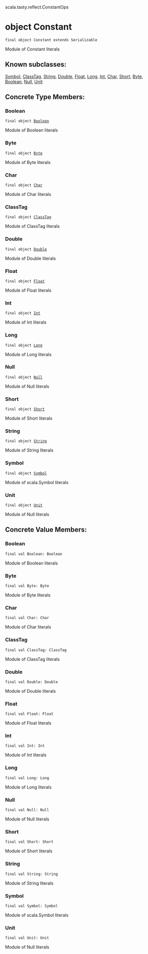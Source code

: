 scala.tasty.reflect.ConstantOps
# object Constant

<pre><code class="language-scala" >final object Constant extends Serializable</pre></code>
Module of Constant literals

## Known subclasses:
<a href="./Constant$/Symbol$.md">Symbol</a>, <a href="./Constant$/ClassTag$.md">ClassTag</a>, <a href="./Constant$/String$.md">String</a>, <a href="./Constant$/Double$.md">Double</a>, <a href="./Constant$/Float$.md">Float</a>, <a href="./Constant$/Long$.md">Long</a>, <a href="./Constant$/Int$.md">Int</a>, <a href="./Constant$/Char$.md">Char</a>, <a href="./Constant$/Short$.md">Short</a>, <a href="./Constant$/Byte$.md">Byte</a>, <a href="./Constant$/Boolean$.md">Boolean</a>, <a href="./Constant$/Null$.md">Null</a>, <a href="./Constant$/Unit$.md">Unit</a>
## Concrete Type Members:
### Boolean
<pre><code class="language-scala" >final object <a href="./Constant$/Boolean$.md">Boolean</a></pre></code>
Module of Boolean literals

### Byte
<pre><code class="language-scala" >final object <a href="./Constant$/Byte$.md">Byte</a></pre></code>
Module of Byte literals

### Char
<pre><code class="language-scala" >final object <a href="./Constant$/Char$.md">Char</a></pre></code>
Module of Char literals

### ClassTag
<pre><code class="language-scala" >final object <a href="./Constant$/ClassTag$.md">ClassTag</a></pre></code>
Module of ClassTag literals

### Double
<pre><code class="language-scala" >final object <a href="./Constant$/Double$.md">Double</a></pre></code>
Module of Double literals

### Float
<pre><code class="language-scala" >final object <a href="./Constant$/Float$.md">Float</a></pre></code>
Module of Float literals

### Int
<pre><code class="language-scala" >final object <a href="./Constant$/Int$.md">Int</a></pre></code>
Module of Int literals

### Long
<pre><code class="language-scala" >final object <a href="./Constant$/Long$.md">Long</a></pre></code>
Module of Long literals

### Null
<pre><code class="language-scala" >final object <a href="./Constant$/Null$.md">Null</a></pre></code>
Module of Null literals

### Short
<pre><code class="language-scala" >final object <a href="./Constant$/Short$.md">Short</a></pre></code>
Module of Short literals

### String
<pre><code class="language-scala" >final object <a href="./Constant$/String$.md">String</a></pre></code>
Module of String literals

### Symbol
<pre><code class="language-scala" >final object <a href="./Constant$/Symbol$.md">Symbol</a></pre></code>
Module of scala.Symbol literals

### Unit
<pre><code class="language-scala" >final object <a href="./Constant$/Unit$.md">Unit</a></pre></code>
Module of Null literals

## Concrete Value Members:
### Boolean
<pre><code class="language-scala" >final val Boolean: Boolean</pre></code>
Module of Boolean literals


### Byte
<pre><code class="language-scala" >final val Byte: Byte</pre></code>
Module of Byte literals


### Char
<pre><code class="language-scala" >final val Char: Char</pre></code>
Module of Char literals


### ClassTag
<pre><code class="language-scala" >final val ClassTag: ClassTag</pre></code>
Module of ClassTag literals


### Double
<pre><code class="language-scala" >final val Double: Double</pre></code>
Module of Double literals


### Float
<pre><code class="language-scala" >final val Float: Float</pre></code>
Module of Float literals


### Int
<pre><code class="language-scala" >final val Int: Int</pre></code>
Module of Int literals


### Long
<pre><code class="language-scala" >final val Long: Long</pre></code>
Module of Long literals


### Null
<pre><code class="language-scala" >final val Null: Null</pre></code>
Module of Null literals


### Short
<pre><code class="language-scala" >final val Short: Short</pre></code>
Module of Short literals


### String
<pre><code class="language-scala" >final val String: String</pre></code>
Module of String literals


### Symbol
<pre><code class="language-scala" >final val Symbol: Symbol</pre></code>
Module of scala.Symbol literals


### Unit
<pre><code class="language-scala" >final val Unit: Unit</pre></code>
Module of Null literals


